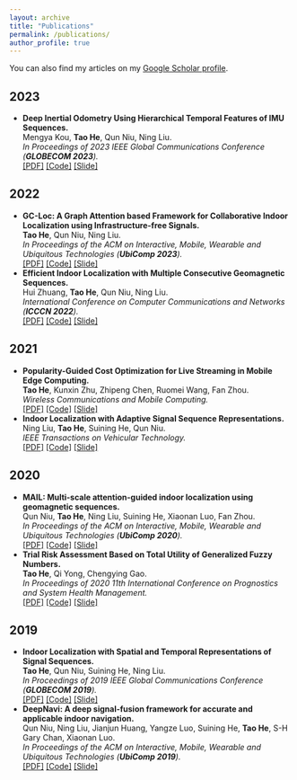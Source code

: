 ```yaml
---
layout: archive
title: "Publications"
permalink: /publications/
author_profile: true
---
```


You can also find my articles on my [Google Scholar profile](https://scholar.google.com/citations?user=ETHNJ0QAAAAJ&hl=zh-CN).

2023
--------
* **Deep Inertial Odometry Using Hierarchical Temporal Features of IMU Sequences.**  
  Mengya Kou, **Tao He**, Qun Niu, Ning Liu.         
  *In Proceedings of 2023 IEEE Global Communications Conference (**GLOBECOM 2023**).*    
  [[PDF]]()  [[Code]]()  [[Slide]]() 

2022
--------
* **GC-Loc: A Graph Attention based Framework for Collaborative Indoor Localization using Infrastructure-free Signals.**  
  **Tao He**, Qun Niu, Ning Liu.        
  *In Proceedings of the ACM on Interactive, Mobile, Wearable and Ubiquitous Technologies (**UbiComp 2023**).*    
  [[PDF]](https://www.hetaooo.com/files/2022_GC-Loc.pdf)  [[Code]]()  [[Slide]]() 
* **Efficient Indoor Localization with Multiple Consecutive Geomagnetic Sequences.**  
  Hui Zhuang, **Tao He**, Qun Niu, Ning Liu.        
  *International Conference on Computer Communications and Networks (**ICCCN 2022**).*    
  [[PDF]](https://www.hetaooo.com/files/2022_ICCCN.pdf)  [[Code]]()  [[Slide]]() 

2021
--------
* **Popularity-Guided Cost Optimization for Live Streaming in Mobile Edge Computing.**  
  **Tao He**, Kunxin Zhu, Zhipeng Chen, Ruomei Wang, Fan Zhou.        
  *Wireless Communications and Mobile Computing.*    
  [[PDF]](https://www.hetaooo.com/files/2021_VoD.pdf)  [[Code]]()  [[Slide]]()
* **Indoor Localization with Adaptive Signal Sequence Representations.**  
  Ning Liu, **Tao He**, Suining He, Qun Niu.        
  *IEEE Transactions on Vehicular Technology.*    
  [[PDF]](https://www.hetaooo.com/files/2021_TVT.pdf)  [[Code]]()  [[Slide]]()

2020
--------
* **MAIL: Multi-scale attention-guided indoor localization using geomagnetic sequences.**  
  Qun Niu, **Tao He**, Ning Liu, Suining He, Xiaonan Luo, Fan Zhou.        
  *In Proceedings of the ACM on Interactive, Mobile, Wearable and Ubiquitous Technologies (**UbiComp 2020**).*    
  [[PDF]](https://www.hetaooo.com/files/2020_MAIL.pdf)  [[Code]]()  [[Slide]]()
* **Trial Risk Assessment Based on Total Utility of Generalized Fuzzy Numbers.**      
  **Tao He**, Qi Yong, Chengying Gao.   
  *In Proceedings of 2020 11th International Conference on Prognostics and System Health Management.*     
  [[PDF]](https://www.hetaooo.com/files/2020_Trial.pdf)  [[Code]]()  [[Slide]]()

2019
--------
* **Indoor Localization with Spatial and Temporal Representations of Signal Sequences.**  
  **Tao He**, Qun Niu, Suining He, Ning Liu.     
  *In Proceedings of 2019 IEEE Global Communications Conference (**GLOBECOM 2019**).*    
  [[PDF]](https://www.hetaooo.com/files/2019_ST-Loc.pdf)  [[Code]]()  [[Slide]]()
* **DeepNavi: A deep signal-fusion framework for accurate and applicable indoor navigation.**  
  Qun Niu, Ning Liu, Jianjun Huang, Yangze Luo, Suining He, **Tao He**, S-H Gary Chan, Xiaonan Luo.     
  *In Proceedings of the ACM on Interactive, Mobile, Wearable and Ubiquitous Technologies (**UbiComp 2019**).*    
  [[PDF]](https://www.hetaooo.com/files/2019_DeepNavi.pdf)  [[Code]]()  [[Slide]]()
